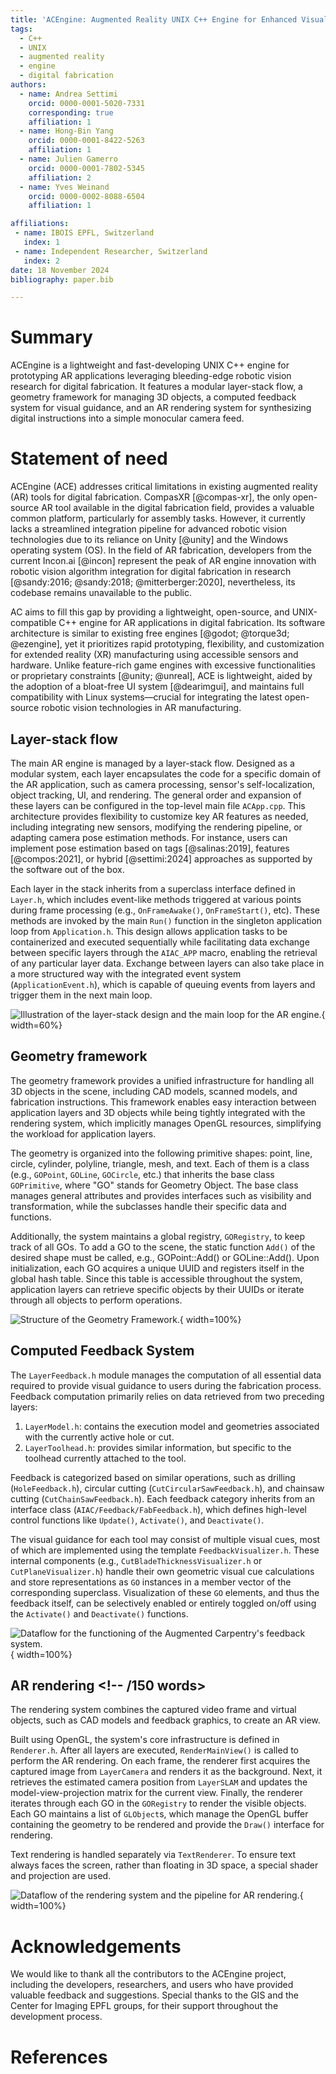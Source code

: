 ```yaml
---
title: 'ACEngine: Augmented Reality UNIX C++ Engine for Enhanced Visual Guidance in Digital Fabrication'
tags:
  - C++
  - UNIX
  - augmented reality
  - engine
  - digital fabrication
authors:
  - name: Andrea Settimi
    orcid: 0000-0001-5020-7331
    corresponding: true
    affiliation: 1
  - name: Hong-Bin Yang
    orcid: 0000-0001-8422-5263
    affiliation: 1
  - name: Julien Gamerro
    orcid: 0000-0001-7802-5345
    affiliation: 2
  - name: Yves Weinand
    orcid: 0000-0002-8088-6504
    affiliation: 1

affiliations:
 - name: IBOIS EPFL, Switzerland
   index: 1
 - name: Independent Researcher, Switzerland
   index: 2
date: 18 November 2024
bibliography: paper.bib

---
```


# Summary  <!-- 55/50 words -->

ACEngine is a lightweight and fast-developing UNIX C++ engine for prototyping AR applications leveraging bleeding-edge robotic vision research for digital fabrication. It features a modular layer-stack flow, a geometry framework for managing 3D objects, a computed feedback system for visual guidance, and an AR rendering system for synthesizing digital instructions into a simple monocular camera feed.


# Statement of need  <!-- 197/125 words -->

ACEngine (ACE) addresses critical limitations in existing augmented reality (AR) tools for digital fabrication. CompasXR [@compas-xr], the only open-source AR tool available in the digital fabrication field, provides a valuable common platform, particularly for assembly tasks. However, it currently lacks a streamlined integration pipeline for advanced robotic vision technologies due to its reliance on Unity [@unity] and the Windows operating system (OS). In the field of AR fabrication, developers from the current Incon.ai [@incon] represent the peak of AR engine innovation with robotic vision algorithm integration for digital fabrication in research [@sandy:2016; @sandy:2018; @mitterberger:2020], nevertheless, its codebase remains unavailable to the public.

AC aims to fill this gap by providing a lightweight, open-source, and UNIX-compatible C++ engine for AR applications in digital fabrication. Its software architecture is similar to existing free engines [@godot; @torque3d; @ezengine], yet it prioritizes rapid prototyping, flexibility, and customization for extended reality (XR) manufacturing using accessible sensors and hardware. Unlike feature-rich game engines with excessive functionalities or proprietary constraints [@unity; @unreal], ACE is lightweight, aided by the adoption of a bloat-free UI system [@dearimgui], and maintains full compatibility with Linux systems—crucial for integrating the latest open-source robotic vision technologies in AR manufacturing.

## Layer-stack flow  <!-- 198/150 words -->

The main AR engine is managed by a layer-stack flow. Designed as a modular system, each layer encapsulates the code for a specific domain of the AR application, such as camera processing, sensor's self-localization, object tracking, UI, and rendering. The general order and expansion of these layers can be configured in the top-level main file `ACApp.cpp`. This architecture provides flexibility to customize key AR features as needed, including integrating new sensors, modifying the rendering pipeline, or adapting camera pose estimation methods. For instance, users can implement pose estimation based on tags [@salinas:2019], features [@compos:2021], or hybrid [@settimi:2024] approaches as supported by the software out of the box.

Each layer in the stack inherits from a superclass interface defined in `Layer.h`, which includes event-like methods triggered at various points during frame processing (e.g., `OnFrameAwake()`, `OnFrameStart()`, etc). These methods are invoked by the main `Run()` function in the singleton application loop from `Application.h`. This design allows application tasks to be containerized and executed sequentially while facilitating data exchange between specific layers through the `AIAC_APP` macro, enabling the retrieval of any particular layer data. Exchange between layers can also take place in a more structured way with the integrated event system (`ApplicationEvent.h`), which is capable of queuing events from layers and trigger them in the next main loop.

![Illustration of the layer-stack design and the main loop for the AR engine.](fig_layer-stack.svg){ width=60%}


## Geometry framework  <!-- 157/200 words -->

The geometry framework provides a unified infrastructure for handling all 3D objects in the scene, including CAD models, scanned models, and fabrication instructions. This framework enables easy interaction between application layers and 3D objects while being tightly integrated with the rendering system, which implicitly manages OpenGL resources, simplifying the workload for application layers.

The geometry is organized into the following primitive shapes: point, line, circle, cylinder, polyline, triangle, mesh, and text. Each of them is a class (e.g., `GOPoint`, `GOLine`, `GOCircle`, etc.) that inherits the base class `GOPrimitive`, where "GO" stands for Geometry Object. The base class manages general attributes and provides interfaces such as visibility and transformation, while the subclasses handle their specific data and functions.

Additionally, the system maintains a global registry, `GORegistry`, to keep track of all GOs. To add a GO to the scene, the static function `Add()` of the desired shape must be called, e.g., GOPoint::Add() or GOLine::Add(). Upon initialization, each GO acquires a unique UUID and registers itself in the global hash table. Since this table is accessible throughout the system, application layers can retrieve specific objects by their UUIDs or iterate through all objects to perform operations.

![Structure of the Geometry Framework.](fig_geometry-framework.svg){ width=100%}

## Computed Feedback System  <!-- 170/150 words -->

The `LayerFeedback.h` module manages the computation of all essential data required to provide visual guidance to users during the fabrication process. Feedback computation primarily relies on data retrieved from two preceding layers:

1. `LayerModel.h`: contains the execution model and geometries associated with the currently active hole or cut.
2. `LayerToolhead.h`: provides similar information, but specific to the toolhead currently attached to the tool.

Feedback is categorized based on similar operations, such as drilling (`HoleFeedback.h`), circular cutting (`CutCircularSawFeedback.h`), and chainsaw cutting (`CutChainSawFeedback.h`). Each feedback category inherits from an interface class (`AIAC/Feedback/FabFeedback.h`), which defines high-level control functions like `Update()`, `Activate()`, and `Deactivate()`.

The visual guidance for each tool may consist of multiple visual cues, most of which are implemented using the template `FeedbackVisualizer.h`. These internal components (e.g., `CutBladeThicknessVisualizer.h` or `CutPlaneVisualizer.h`) handle their own geometric visual cue calculations and store representations as `GO` instances in a member vector of the corresponding superclass. Visualization of these `GO` elements, and thus the feedback itself, can be selectively enabled or entirely toggled on/off using the `Activate()` and `Deactivate()` functions.


![Dataflow for the functioning of the Augmented Carpentry's feedback system.](fig_feedback-sys.svg){ width=100%}


## AR rendering  <!-- /150 words>

The rendering system combines the captured video frame and virtual objects, such as CAD models and feedback graphics, to create an AR view.

Built using OpenGL, the system's core infrastructure is defined in `Renderer.h`. After all layers are executed, `RenderMainView()` is called to perform the AR rendering. On each frame, the renderer first acquires the captured image from `LayerCamera` and renders it as the background. Next, it retrieves the estimated camera position from `LayerSLAM` and updates the model-view-projection matrix for the current view. Finally, the renderer iterates through each GO in the `GORegistry` to render the visible objects. Each GO maintains a list of `GLObject`s, which manage the OpenGL buffer containing the geometry to be rendered and provide the `Draw()` interface for rendering.

Text rendering is handled separately via `TextRenderer`. To ensure text always faces the screen, rather than floating in 3D space, a special shader and projection are used.

![Dataflow of the rendering system and the pipeline for AR rendering.](fig_AR-rendering.svg){ width=100%}


# Acknowledgements  <!-- 45 words -->

We would like to thank all the contributors to the ACEngine project, including the developers, researchers, and users who have provided valuable feedback and suggestions. Special thanks to the GIS and the Center for Imaging EPFL groups, for their support throughout the development process.

# References
